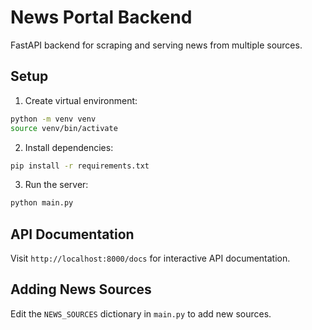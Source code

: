# News Portal Backend

FastAPI backend for scraping and serving news from multiple sources.

## Setup

1. Create virtual environment:
```bash
python -m venv venv
source venv/bin/activate
```

2. Install dependencies:
```bash
pip install -r requirements.txt
```

3. Run the server:
```bash
python main.py
```

## API Documentation

Visit `http://localhost:8000/docs` for interactive API documentation.

## Adding News Sources

Edit the `NEWS_SOURCES` dictionary in `main.py` to add new sources.
